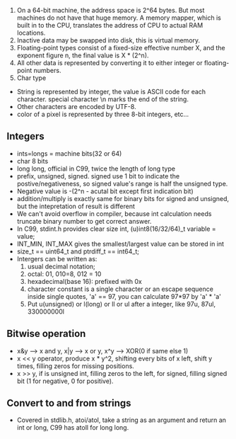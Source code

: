 
1. On a 64-bit machine, the address space is 2^64 bytes. But most machines do not have that huge memory. A memory mapper,
 which is built in to the CPU, translates the address of CPU to actual RAM locations.
2. Inactive data may be swapped into disk, this is virtual memory.
3. Floating-point types consist of a fixed-size effective number X, and the exponent figure n, the final value is 
X * (2^n).
4. All other data is represented by converting it to either integer or floating-point numbers.
5. Char type
 * String is represented by integer, the value is ASCII code for each character. special character \n marks the 
end of the string.
 * Other characters are encoded by UTF-8.
 * color of a pixel is represented by three 8-bit integers, etc...
 
## Integers
* ints=longs = machine bits(32 or 64)
* char 8 bits
* long long, official in C99, twice the length of long type
* prefix, unsigned, signed. signed use 1 bit to indicate the postive/negativeness, so signed value's range is half the 
unsigned type.
* Negative value is -(2^n - acutal bit except first indication bit)
* addition/multiply is exactly same for binary bits for signed and unsigned, but the intepretation of result is different
* We can't avoid overflow in compiler, because int calculation needs truncate binary number to get correct answer.
* In C99, stdint.h provides clear size int, (u)int8(16/32/64)_t variable = value;
* INT_MIN, INT_MAX gives the smallest/largest value can be stored in int
* size_t == uint64_t and ptrdiff_t == int64_t;
* Intergers can be written as:
  1. usual decimal notation;
  2. octal: 01, 010=8, 012 = 10
  3. hexadecimal(base 16): prefixed with 0x
  4. character constant is a single character or an escape sequence inside single quotes, 'a' == 97, you can calculate 97*97 by 'a' * 'a'
  5. Put u(unsigned) or l(long) or ll or ul after a integer, like 97u, 87ul, 330000000l
  
## Bitwise operation
* x&y --> x and y, x|y --> x or y, x^y --> XOR(0 if same else 1)
* x << y operator, produce x * y^2, shifting every bits of x left, shift y times, filling zeros for missing positions.
* x >> y, if is unsigned int, filling zeros to the left, for signed, filling signed bit (1 for negative, 0 for positive).

## Convert to and from strings
* Covered in stdlib.h, atoi/atol, take a string as an argument and return an int or long, C99 has atoll for long long.

